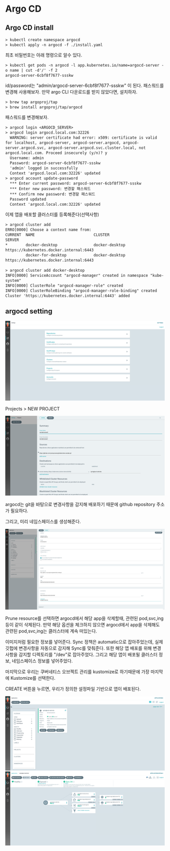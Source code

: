 # Argo CD
## Argo CD install
```shell script
> kubectl create namespace argocd
> kubectl apply -n argocd -f ./install.yaml
```

최초 비밀번호는 아래 명령으로 알수 있다.

````shell script
> kubectl get pods -n argocd -l app.kubernetes.io/name=argocd-server -o name | cut -d'/' -f 2
argocd-server-6cbf8f7677-ssskw
````

id/password는 "admin/argocd-server-6cbf8f7677-ssskw" 이 된다. 패스워드를 변경해 사용해보자.
만약 argo CLI 다운로드를 받지 않았다면, 설치하자.

````shell script
> brew tap argoproj/tap
> brew install argoproj/tap/argocd
````

패스워드를 변경해보자.

````shell script
> argocd login <ARGOCD_SERVER>
> argocd login argocd.local.com:32226
  WARNING: server certificate had error: x509: certificate is valid for localhost, argocd-server, argocd-server.argocd, argocd-server.argocd.svc, argocd-server.argocd.svc.cluster.local, not argocd.local.com. Proceed insecurely (y/n)? y
  Username: admin
  Password: argocd-server-6cbf8f7677-ssskw
  'admin' logged in successfully
  Context 'argocd.local.com:32226' updated
> argocd account update-password
  *** Enter current password: argocd-server-6cbf8f7677-ssskw
  *** Enter new password: 변경할 패스워드
  *** Confirm new password: 변경할 패스워드
  Password updated
  Context 'argocd.local.com:32226' updated
````

이제 앱을 배포할 클러스터를 등록해준다(선택사항)

````shell script
> argocd cluster add
ERRO[0000] Choose a context name from:                  
CURRENT  NAME                          CLUSTER                       SERVER
*        docker-desktop                docker-desktop                https://kubernetes.docker.internal:6443
         docker-for-desktop            docker-desktop                https://kubernetes.docker.internal:6443

> argocd cluster add docker-desktop
INFO[0000] ServiceAccount "argocd-manager" created in namespace "kube-system" 
INFO[0000] ClusterRole "argocd-manager-role" created    
INFO[0000] ClusterRoleBinding "argocd-manager-role-binding" created 
Cluster 'https://kubernetes.docker.internal:6443' added
````

## argocd setting
![create project](./images/create-project.png)

Projects > NEW PROJECT 

![create project](./images/create-project-2.png)

argocd는 git을 바탕으로 변경사항을 감지해 배포하기 때문에 github repository 주소가 필요하다.

그리고, 미리 네임스페이스를 생성해준다.

![create app](./images/create-app.png)

Prune resource를 선택하면 argocd에서 해당 app을 삭제할때, 관련된 pod,svc,ing등이 같이 삭제된다. 만약 해당 옵션을 체크하지 않으면 argocd에서 app을 삭제해도
관련된 pod,svc,ing는 클러스터에 계속 떠있는다.

이미지처럼 필요한 정보를 넣어준다. Sync 정책은 automatic으로 잡아주었는데, 실제 깃헙에 변경사항을 자동으로 감지해 Sync를 맞춰준다.
또한 해당 앱 배포를 위해 변경사항을 감지할 디렉토리를 "/dev"로 잡아주었다. 그리고 해당 앱이 배포될 클러스터 정보, 네임스페이스 정보를 넣어주었다.

마지막으로 우리는 쿠버네티스 오브젝트 관리를 kustomize로 하기때문에 가장 마지막에 Kustomize를 선택한다.

CREATE 버튼을 누르면, 우리가 정의한 설정파일 기반으로 앱이 배포된다.

![app list](./images/app-list.png)
![app detail](./images/app-detail.png)